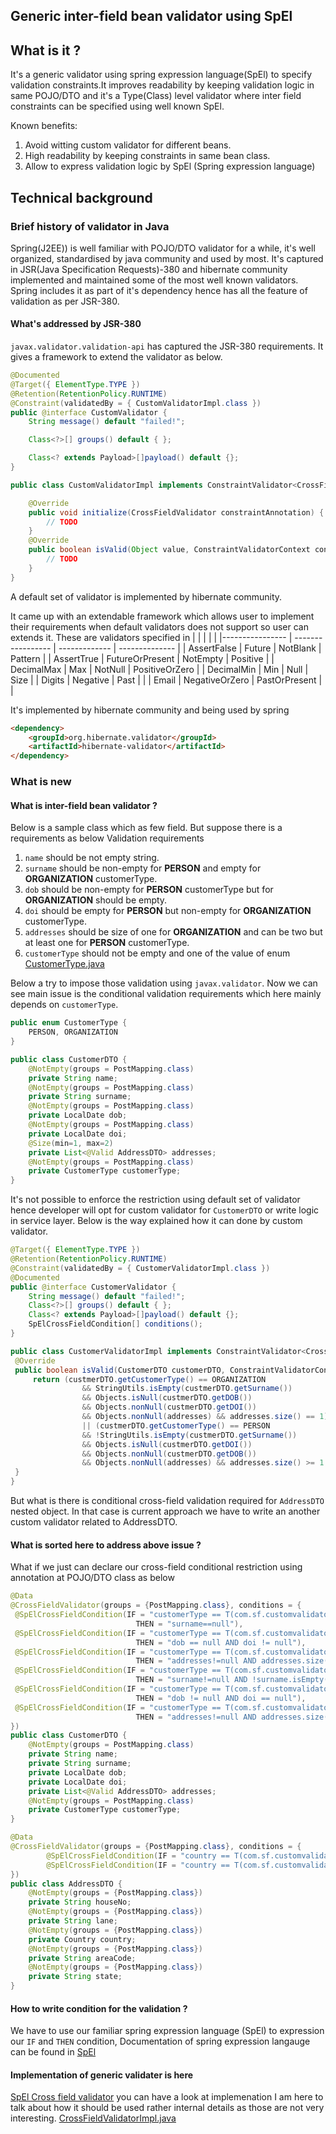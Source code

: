 Generic inter-field bean validator using SpEl
---
## What is it ? 
It's a generic validator using spring expression language(SpEl) to specify validation constraints.It improves readability by keeping validation logic in 
same POJO/DTO and it's a Type(Class) level validator where inter field constraints can be specified using well known SpEl. 

Known benefits:
1. Avoid witting custom validator for different beans.
2. High readability by keeping constraints in same bean class.
3. Allow to express validation logic by SpEl (Spring expression language)

## Technical background 
### Brief history of validator in Java
    
Spring(J2EE)) is well familiar with POJO/DTO validator for a while, it's well organized, standardised by java community 
and used by most. It's captured in JSR(Java Specification Requests)-380 and hibernate community implemented and maintained some of the most well known validators. 
Spring includes it as part of it's dependency hence has all the feature of validation as per JSR-380.

#### What's addressed by JSR-380
`javax.validator.validation-api` has captured the JSR-380 requirements. It gives a framework to extend the validator as below.

```java
@Documented
@Target({ ElementType.TYPE })
@Retention(RetentionPolicy.RUNTIME)
@Constraint(validatedBy = { CustomValidatorImpl.class })
public @interface CustomValidator {
    String message() default "failed!";

    Class<?>[] groups() default { };

    Class<? extends Payload>[]payload() default {};
}
```

```java
public class CustomValidatorImpl implements ConstraintValidator<CrossFieldValidator, Object> {

    @Override
    public void initialize(CrossFieldValidator constraintAnnotation) {
        // TODO
    }
    @Override
    public boolean isValid(Object value, ConstraintValidatorContext context) {
        // TODO
    }
}
```
A default set of validator is implemented by hibernate community. 


It came up with an extendable framework which allows user to implement their requirements when default validators does not support so user can extends it.
These are validators specified in 
|                 |                   |               |                |
|---------------- | ----------------- | ------------- | -------------- |
| AssertFalse     | Future            | NotBlank      | Pattern        |
| AssertTrue      | FutureOrPresent   | NotEmpty      | Positive       |
| DecimalMax      | Max               | NotNull       | PositiveOrZero |
| DecimalMin      | Min               | Null          | Size           |
| Digits          | Negative          | Past          |                | 
| Email           | NegativeOrZero    | PastOrPresent |                | 

It's implemented by hibernate community and being used by spring

```html
<dependency>
    <groupId>org.hibernate.validator</groupId>
    <artifactId>hibernate-validator</artifactId>
</dependency>
```

### What is new
#### What is inter-field bean validator ? 
Below is a sample class which as few field. But suppose there is a requirements as below 
Validation requirements 
1. `name` should be not empty string. 
2. `surname` should be non-empty for __PERSON__ and empty for __ORGANIZATION__ customerType.
3. `dob` should be non-empty for __PERSON__ customerType but for __ORGANIZATION__ should be empty.
4. `doi` should be empty for __PERSON__ but non-empty for __ORGANIZATION__ customerType.
5. `addresses` should be size of one for __ORGANIZATION__ and can be two but at least one for __PERSON__ customerType.
6. `customerType` should not be empty and one of the value of enum 
[CustomerType.java](https://github.com/sainik-developer/SpEl-cross-field-validator/blob/main/src/main/java/com/sf/customvalidator/constant/CustomerType.java)

Below a try to impose those validation using `javax.validator`. Now we can see main issue is the conditional validation requirements which here mainly 
depends on `customerType`.
```java
public enum CustomerType {
    PERSON, ORGANIZATION
}
```
```java
public class CustomerDTO {
    @NotEmpty(groups = PostMapping.class)
    private String name;
    @NotEmpty(groups = PostMapping.class)
    private String surname;
    @NotEmpty(groups = PostMapping.class)
    private LocalDate dob;
    @NotEmpty(groups = PostMapping.class)
    private LocalDate doi;
    @Size(min=1, max=2)
    private List<@Valid AddressDTO> addresses;
    @NotEmpty(groups = PostMapping.class)
    private CustomerType customerType;
}
```
It's not possible to enforce the restriction using default set of validator hence developer will opt for custom validator for `CustomerDTO` or write logic in service layer.
Below is the way explained how it can done by custom validator.
```java
@Target({ ElementType.TYPE })
@Retention(RetentionPolicy.RUNTIME)
@Constraint(validatedBy = { CustomerValidatorImpl.class })
@Documented
public @interface CustomerValidator {
    String message() default "failed!";
    Class<?>[] groups() default { };
    Class<? extends Payload>[]payload() default {};
    SpElCrossFieldCondition[] conditions();
}
``` 
```java
public class CustomerValidatorImpl implements ConstraintValidator<CrossFieldValidator, CustomerDTO> {
 @Override
 public boolean isValid(CustomerDTO customerDTO, ConstraintValidatorContext context) {
     return (custmerDTO.getCustomerType() == ORGANIZATION  
                && StringUtils.isEmpty(custmerDTO.getSurname()) 
                && Objects.isNull(custmerDTO.getDOB()) 
                && Objects.nonNull(custmerDTO.getDOI()) 
                && Objects.nonNull(addresses) && addresses.size() == 1)
                || (custmerDTO.getCustomerType() == PERSON 
                && !StringUtils.isEmpty(custmerDTO.getSurname()) 
                && Objects.isNull(custmerDTO.getDOI()) 
                && Objects.nonNull(custmerDTO.getDOB())
                && Objects.nonNull(addresses) && addresses.size() >= 1 && addresses.size() <= 2);
 }
}
``` 

But what is there is conditional cross-field validation required for `AddressDTO` nested object. In that case is current approach we have to write an another custom validator 
related to AddressDTO. 

#### What is sorted here to address above issue ? 
What if we just can declare our cross-field conditional restriction using annotation at POJO/DTO class as below

```java
@Data
@CrossFieldValidator(groups = {PostMapping.class}, conditions = {
 @SpElCrossFieldCondition(IF = "customerType == T(com.sf.customvalidator.constant.CustomerType).ORGANIZATION", 
                            THEN = "surname==null"),
 @SpElCrossFieldCondition(IF = "customerType == T(com.sf.customvalidator.constant.CustomerType).ORGANIZATION", 
                            THEN = "dob == null AND doi != null"),
 @SpElCrossFieldCondition(IF = "customerType == T(com.sf.customvalidator.constant.CustomerType).ORGANIZATION", 
                            THEN = "addresses!=null AND addresses.size() == 1"), 
 @SpElCrossFieldCondition(IF = "customerType == T(com.sf.customvalidator.constant.CustomerType).PERSON", 
                            THEN = "surname!=null AND !surname.isEmpty()"),
 @SpElCrossFieldCondition(IF = "customerType == T(com.sf.customvalidator.constant.CustomerType).PERSON", 
                            THEN = "dob != null AND doi == null"),
 @SpElCrossFieldCondition(IF = "customerType == T(com.sf.customvalidator.constant.CustomerType).PERSON", 
                            THEN = "addresses!=null AND addresses.size() >= 1 AND addresses.size() <= 2")
})
public class CustomerDTO {
    @NotEmpty(groups = PostMapping.class)
    private String name;
    private String surname;
    private LocalDate dob;
    private LocalDate doi;
    private List<@Valid AddressDTO> addresses;
    @NotEmpty(groups = PostMapping.class)
    private CustomerType customerType;
}
```

```java
@Data
@CrossFieldValidator(groups = {PostMapping.class}, conditions = {
        @SpElCrossFieldCondition(IF = "country == T(com.sf.customvalidator.constant.Country).US OR country == T(com.sf.customvalidator.constant.Country).DE", THEN = "areaCode != null && areaCode.length == 5"),
        @SpElCrossFieldCondition(IF = "country == T(com.sf.customvalidator.constant.Country).IND", THEN = "areaCode != null && areaCode.length == 6")
})
public class AddressDTO {
    @NotEmpty(groups = {PostMapping.class})
    private String houseNo;
    @NotEmpty(groups = {PostMapping.class})
    private String lane;
    @NotEmpty(groups = {PostMapping.class})
    private Country country;
    @NotEmpty(groups = {PostMapping.class})
    private String areaCode;
    @NotEmpty(groups = {PostMapping.class})
    private String state;
}
```

#### How to write condition for the validation ? 
We have to use our familiar spring expression language (SpEl) to expression our `IF` and `THEN` condition, Documentation of spring expression langauge can be found in 
[SpEl](https://docs.spring.io/spring-framework/docs/3.0.x/reference/expressions.html) 

#### Implementation of generic validater is here

[SpEl Cross field validator](https://github.com/sainik-developer/SpEl-cross-field-validator)
you can have a look at implemenation I am here to  talk about how it should be used rather internal details as those are not very interesting. 
[CrossFieldValidatorImpl.java](https://github.com/sainik-developer/SpEl-cross-field-validator/blob/main/src/main/java/com/sf/customvalidator/validator/CrossFieldValidatorImpl.java)
    
 